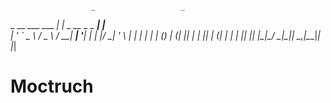                       _                   _     
 _ __ ___   ___   ___| |_ _ __ _   _  ___| |__  
| '_ ` _ \ / _ \ / __| __| '__| | | |/ __| '_ \ 
| | | | | | (_) | (__| |_| |  | |_| | (__| | | |
|_| |_| |_|\___/ \___|\__|_|   \__,_|\___|_| |_|


Moctruch
====
